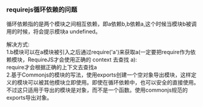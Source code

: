 ### requirejs循环依赖的问题  
循环依赖指的是两个模块之间相互依赖，即a依赖b,b依赖a,这个时候当模块b被调用的时候，将会提示模块a undefined。  

解决方式:  
1.b模块可以在a模块被引入之后通过require('a')来获取a(一定要把require作为依赖模块，RequireJS才会使用正确的 context 去查找 a):  
require才会根据正确的上下文去查找a    
2.基于Commonjs的模块的写法，使用exports创建一个空对象导出模块，这样定义的模块可以被其他模块立即使用。即使在循环依赖中，也可以安全的直接使用。 不过这只适用于导出的模块是对象，而不是一个函数。使用commonjs规范的exports导出对象。  






